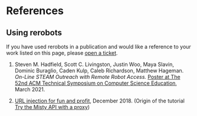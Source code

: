 # References

## Using rerobots

If you have used rerobots in a publication and
would like a reference to your work listed on this page,
please [open a ticket](https://github.com/rerobots/doc-help/issues).

1. Steven M. Hadfield, Scott C. Livingston, Justin Woo, Maya Slavin, Dominic Buraglio, Caden Kulp, Caleb Richardson, Matthew Hageman. *On-Line STEAM Outreach with Remote Robot Access.* [Poster at The 52nd ACM Technical Symposium on Computer Science Education](https://sigcse2021.sigcse.org/schedule/posters/), March 2021.

2. [URL injection for fun and profit](https://web.archive.org/web/20191119031901/https://community.mistyrobotics.com/t/url-injection-for-fun-and-profit/1110), December 2018. (Origin of the tutorial [Try the Misty API with a proxy](/tutorials/proxy_fixedmisty))
